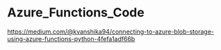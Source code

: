 # Azure_Functions_Code

https://medium.com/@kvanshika94/connecting-to-azure-blob-storage-using-azure-functions-python-4fefa1adf66b


